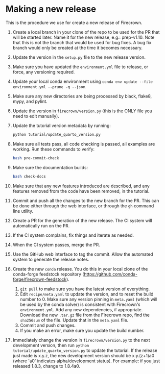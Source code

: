 # Making a new release

This is the procedure we use for create a new release of Firecrown.

1. Create a local branch in your clone of the repo to be used for the PR that will be started later. Name it for the new release, e.g.:  prep-v1.10. Note that this is not the branch that would be used for bug fixes. A bug fix branch would only be created at the time it becomes necessary.
1. Update the version in the `setup.py` file to the new release version.
1. Make sure you have updated the `environment.yml` file to release, or force, any versioning required.
1. Update your local conda environment using `conda env update --file environment.yml --prune -q --json`.
1. Make sure any new directories are being processed by black, flake8, mypy, and pylint.
1. Update the version in `firecrown/version.py` (this is the ONLY file you need to edit manually).
1. Update the tutorial version metadata by running:

    ```bash
    python tutorial/update_quarto_version.py
    ```

1. Make sure all tests pass, all code checking is passed, all examples are working.
   Run these commands to verify:

   ```bash
   bash pre-commit-check
   ```

1. Make sure the documentation builds:

   ```bash
   bash check-docs
   ```

1. Make sure that any new features introduced are described, and any features removed from the code have been removed, in the tutorial.
1. Commit and push all the changes to the new branch for the PR.
    This can be done either through the web interface, or through the `gh` command line utility.
1. Create a PR for the generation of the new release.
    The CI system will automatically run on the PR.
1. If the CI system complains, fix things and iterate as needed.
1. When the CI system passes, merge the PR.
1. Use the GitHub web interface to tag the commit.
    Allow the automated system to generate the release notes.
1. Create the new `conda` release.
    You do this in your local clone of the conda-forge feedstock repository (<https://github.com/conda-forge/firecrown-feedstock>).

    1. `git pull` to make sure you have the latest version of everything.
    2. Edit `recipe/meta.yaml` to update the version, and to reset the build number to 0.
       Make sure any version pinning in `meta.yaml` (which will be used by the conda solver) is consistent with Firecrown's `environment.yml`.
       Add any new dependencies, if appropriate.
       Download the new `.tar.gz` file from the Firecrown repo, find the `sha256sum` of the file.
       Update that in the `meta.yaml` file.
    3. Commit and push changes.
    4. If you make an error, make sure you update the build number.

1. Immediately change the version in `firecrown/version.py` to the next development version, then run `python tutorial/update_quarto_version.py` to update the tutorial.
    If the release just made is x.y.z, the new development version should be x.y.(z+1)a0 (where 'a0' indicates alpha/development status).
    For example: if you just released 1.8.3, change to 1.8.4a0.
